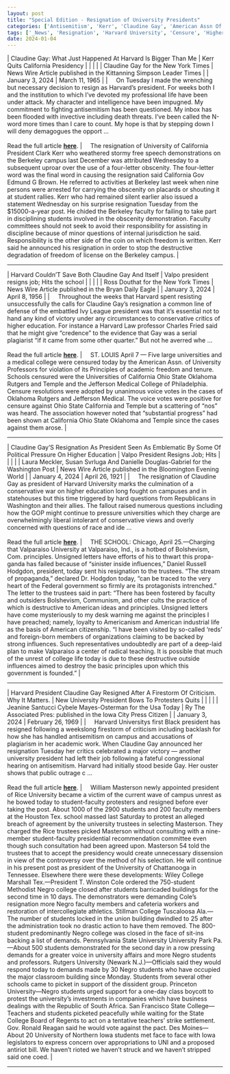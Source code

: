 ```yaml
---
layout: post
title: "Special Edition - Resignation of University Presidents"
categories: ['Antisemitism', 'Kerr', 'Claudine Gay', 'American Assn Of University Professors', 'Harvard University', 'Daniel Ryssell Hodgdon', 'Masterson']
tags: ['_News', 'Resignation', 'Harvard University', 'Censure', 'Higher Education', 'Protests']
date: 2024-01-04
---
```


| Claudine Gay: What Just Happened At Harvard Is Bigger Than Me | Kerr Quits California Presidency |
|  |  |
| Claudine Gay for the New York Times | News Wire Article published in the Kittanning Simpson Leader Times |
| January 3, 2024 | March 11, 1965 |
| &nbsp;&nbsp;&nbsp;&nbsp;On Tuesday I made the wrenching but necessary decision to resign as Harvard’s president. For weeks both I and the institution to which I’ve devoted my professional life have been under attack. My character and intelligence have been impugned. My commitment to fighting antisemitism has been questioned. My inbox has been flooded with invective including death threats. I’ve been called the N-word more times than I care to count. My hope is that by stepping down I will deny demagogues the opport ...<br><br>Read the full article <b>[here](https://www.nytimes.com/2024/01/03/opinion/claudine-gay-harvard-president.html)</b>. | &nbsp;&nbsp;&nbsp;&nbsp;The resignation of University of California President Clark Kerr who weathered stormy free speech demonstrations on the Berkeley campus last December was attributed Wednesday to a subsequent uproar over the use of a four-letter obscenity. The four-letter word was the final word in causing the resignation said California Gov Edmund G Brown. He referred to activities at Berkeley last week when nine persons were arrested for carrying the obscenity on placards or shouting it at student rallies. Kerr who had remained silent earlier also issued a statement Wednesday on his surprise resignation Tuesday from the $15000-a-year post. He chided the Berkeley faculty for failing to take part in disciplining students involved in the obscenity demonstration. Faculty committees should not seek to avoid their responsibility for assisting in discipline because of minor questions of internal jurisdiction he said. Responsibility is the other side of the coin on which freedom is written. Kerr said he announced his resignation in order to stop the destructive degradation of freedom of license on the Berkeley campus. |

---

| Harvard Couldn’T Save Both Claudine Gay And Itself | Valpo president resigns job;  Hits the school |
|  |  |
| Ross Douthat for the New York Times | News Wire Article published in the Bryan Daily Eagle |
| January 3, 2024 | April 8, 1956 |
| &nbsp;&nbsp;&nbsp;&nbsp;Throughout the weeks that Harvard spent resisting unsuccessfully the calls for Claudine Gay’s resignation a common line of defense of the embattled Ivy League president was that it’s essential not to hand any kind of victory under any circumstances to conservative critics of higher education. For instance a Harvard Law professor Charles Fried said that he might give “credence” to the evidence that Gay was a serial plagiarist “if it came from some other quarter.” But not he averred whe ...<br><br>Read the full article <b>[here](https://www.nytimes.com/2024/01/03/opinion/claudine-gay-harvard.html)</b>. | &nbsp;&nbsp;&nbsp;&nbsp;ST. LOUIS April 7 — Five large universities and a medical college were censured today by the American Assn. of University Professors for violation of its Principles of academic freedom and tenure. Schools censured were the Universities of California Ohio State Oklahoma Rutgers and Temple and the Jefferson Medical College of Philadelphia. Censure resolutions were adopted by unanimous voice votes in the cases of Oklahoma Rutgers and Jefferson Medical. The voice votes were positive for censure against Ohio State California and Temple but a scattering of “nos” was heard. The association however noted that “substantial progress” had been shown at California Ohio State Oklahoma and Temple since the cases against them arose. |

---

| Claudine Gay’S Resignation As President Seen As Emblematic By Some Of Political Pressure On Higher Education | Valpo President Resigns Job; Hits |
|  |  |
| Laura Meckler, Susan Svrluga And Danielle Douglas-Gabriel for the Washington Post | News Wire Article published in the Bloomington Evening World |
| January 4, 2024 | April 26, 1921 |
| &nbsp;&nbsp;&nbsp;&nbsp;The resignation of Claudine Gay as president of Harvard University marks the culmination of a conservative war on higher education long fought on campuses and in statehouses but this time triggered by hard questions from Republicans in Washington and their allies. The fallout raised numerous questions including how the GOP might continue to pressure universities which they charge are overwhelmingly liberal intolerant of conservative views and overly concerned with questions of race and ide ...<br><br>Read the full article <b>[here](https://www.washingtonpost.com/education/2024/01/03/harvard-claudine-gay-resignation-conservative-pressure-colleges/)</b>. | &nbsp;&nbsp;&nbsp;&nbsp;THE SCHOOL: Chicago, April 25.—Charging that Valparaiso University at Valparaiso, Ind., is a hotbed of Bolshevism, Com. principles. Unsigned letters have efforts of his to thwart this propa- ganda has failed because of “sinister inside influences,” Daniel Russell Hodgdon, president, today sent his resignation to the trustees. “The stream of propaganda,” declared Dr. Hodgdon today, “can be traced to the very heart of the Federal government so firmly are its protagonists intrenched.” The letter to the trustees said in part: “There has been fostered by faculty and outsiders Bolshevism, Communism, and other cults the practice of which is destructive to American ideas and principles. Unsigned letters have come mysteriously to my desk warning me against the principles I have preached; namely, loyalty to Americanism and American industrial life as the basis of American citizenship. “I have been visited by so-called ‘reds’ and foreign-born members of organizations claiming to be backed by strong influences. Such representatives undoubtedly are part of a deep-laid plan to make Valparaiso a center of radical teaching. It is possible that much of the unrest of college life today is due to these destructive outside influences aimed to destroy the basic principles upon which this government is founded.” |

---

| Harvard President Claudine Gay Resigned After A Firestorm Of Criticism. Why It Matters. | New University President Bows To Protesters Quits |
|  |  |
| Jeanine Santucci Cybele Mayes-Osterman for the Usa Today | Ry The Associated Pres: published in the Iowa City Press Citizen |
| January 3, 2024 | February 26, 1969 |
| &nbsp;&nbsp;&nbsp;&nbsp;Harvard Universitys first Black president has resigned following a weekslong firestorm of criticism including backlash for how she has handled antisemitism on campus and accusations of plagiarism in her academic work. When Claudine Gay announced her resignation Tuesday her critics celebrated a major victory — another university president had left their job following a fateful congressional hearing on antisemitism. Harvard had initially stood beside Gay. Her ouster shows that public outrage c ...<br><br>Read the full article <b>[here](https://www.usatoday.com/story/news/nation/2024/01/03/claudine-gay-resignation-what-happened-and-why-it-matters/72094467007/)</b>. | &nbsp;&nbsp;&nbsp;&nbsp;William Masterson newly appointed president of Rice University became a victim of the current wave of campus unrest as he bowed today to student-faculty protesters and resigned before ever taking the post. About 1000 of the 2900 students and 200 faculty members at the Houston Tex. school massed last Saturday to protest an alleged breach of agreement by the university trustees in selecting Masterson. They charged the Rice trustees picked Masterson without consulting with a nine-member student-faculty presidential recommendation committee even though such consultation had been agreed upon. Masterson 54 told the trustees that to accept the presidency would create unnecessary dissension in view of the controversy over the method of his selection. He will continue in his present post as president of the University of Chattanooga in Tennessee. Elsewhere there were these developments: Wiley College Marshall Tex.—President T. Winston Cole ordered the 750-student Methodist Negro college closed after students barricaded buildings for the second time in 10 days. The demonstrators were demanding Cole’s resignation more Negro faculty members and cafeteria workers and restoration of intercollegiate athletics. Stillman College Tuscaloosa Ala.—The number of students locked in the union building dwindled to 25 after the administration took no drastic action to have them removed. The 800-student predominantly Negro college was closed in the face of sit-ins backing a list of demands. Pennsylvania State University University Park Pa.—About 500 students demonstrated for the second day in a row pressing demands for a greater voice in university affairs and more Negro students and professors. Rutgers University (Newark N.J.)—Officials said they would respond today to demands made by 30 Negro students who have occupied the major classroom building since Monday. Students from several other schools came to picket in support of the dissident group. Princeton University—Negro students urged support for a one-day class boycott to protest the university’s investments in companies which have business dealings with the Republic of South Africa. San Francisco State College—Teachers and students picketed peacefully while waiting for the State College Board of Regents to act on a tentative teachers’ strike settlement. Gov. Ronald Reagan said he would vote against the pact. Des Moines—About 20 University of Northern Iowa students met face to face with Iowa legislators to express concern over appropriations to UNI and a proposed antiriot bill. We haven’t rioted we haven’t struck and we haven’t stripped said one coed. |

---

